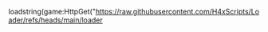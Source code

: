 loadstring(game:HttpGet("https://raw.githubusercontent.com/H4xScripts/Loader/refs/heads/main/loader
